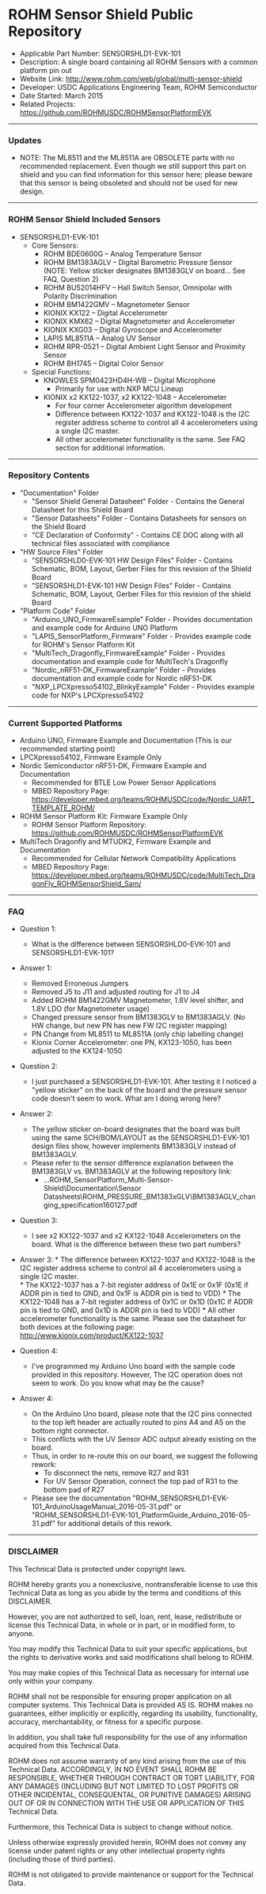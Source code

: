 # ROHM Sensor Shield Public Repository
* Applicable Part Number: SENSORSHLD1-EVK-101
* Description:  A single board containing all ROHM Sensors with a common platform pin out
* Website Link: http://www.rohm.com/web/global/multi-sensor-shield
* Developer: USDC Applications Engineering Team, ROHM Semiconductor
* Date Started: March 2015
* Related Projects: https://github.com/ROHMUSDC/ROHMSensorPlatformEVK

----
### Updates
* NOTE: The ML8511 and the ML8511A are OBSOLETE parts with no recommended replacement. Even though we still support this part on shield and you can find information for this sensor here; please beware that this sensor is being obsoleted and should not be used for new design.

----
### ROHM Sensor Shield Included Sensors
* SENSORSHLD1-EVK-101
  * Core Sensors:
    * ROHM BDE0600G – Analog Temperature Sensor
    * ROHM BM1383AGLV – Digital Barometric Pressure Sensor (NOTE: Yellow sticker designates BM1383GLV on board... See FAQ, Question 2)
    * ROHM BU52014HFV – Hall Switch Sensor, Omnipolar with Polarity Discrimination
    * ROHM BM1422GMV – Magnetometer Sensor
    * KIONIX KX122 – Digital Accelerometer
    * KIONIX KMX62 – Digital Magnetometer and Accelerometer
    * KIONIX KXG03 – Digital Gyroscope and Accelerometer
    * LAPIS ML8511A – Analog UV Sensor
    * ROHM RPR-0521 – Digital Ambient Light Sensor and Proximity Sensor
    * ROHM BH1745 – Digital Color Sensor
  * Special Functions:
    * KNOWLES SPM0423HD4H-WB – Digital Microphone
      * Primarily for use with NXP MCU Lineup
    * KIONIX x2 KX122-1037, x2 KX122-1048 – Accelerometer
      * For four corner Accelerometer algorithm development
      * Difference between KX122-1037 and KX122-1048 is the I2C register address scheme to control all 4 accelerometers using a single I2C master.  
	  * All other accelerometer functionality is the same.  See FAQ section for additional information.

----
### Repository Contents
* "Documentation" Folder
  * "Sensor Shield General Datasheet" Folder - Contains the General Datasheet for this Shield Board
  * "Sensor Datasheets" Folder - Contains Datasheets for sensors on the Shield Board
  * "CE Declaration of Conformity" - Contains CE DOC along with all technical files associated with compliance
* "HW Source Files" Folder 
  * "SENSORSHLD0-EVK-101 HW Design Files" Folder - Contains Schematic, BOM, Layout, Gerber Files for this revision of the Shield Board
  * "SENSORSHLD1-EVK-101 HW Design Files" Folder - Contains Schematic, BOM, Layout, Gerber Files for this revision of the shield Board
* "Platform Code" Folder
  * "Arduino_UNO_FirmwareExample" Folder - Provides documentation and example code for Arduino UNO Platform
  * "LAPIS_SensorPlatform_Firmware" Folder - Provides example code for ROHM's Sensor Platform Kit
  * "MultiTech_Dragonfly_FirmwareExample" Folder - Provides documentation and example code for MultiTech's Dragonfly
  * "Nordic_nRF51-DK_FirmwareExample" Folder - Provides documentation and example code for Nordic nRF51-DK
  * "NXP_LPCXpresso54102_BlinkyExample" Folder - Provides example code for NXP's LPCXpresso54102

----
### Current Supported Platforms
* Arduino UNO, Firmware Example and Documentation (This is our recommended starting point)
* LPCXpresso54102, Firmware Example Only
* Nordic Semiconductor nRF51-DK, Firmware Example and Documentation 
	*  Recommended for BTLE Low Power Sensor Applications
    *  MBED Repository Page: https://developer.mbed.org/teams/ROHMUSDC/code/Nordic_UART_TEMPLATE_ROHM/
* ROHM Sensor Platform Kit: Firmware Example Only
	*  ROHM Sensor Platform Repository: https://github.com/ROHMUSDC/ROHMSensorPlatformEVK
* MultiTech Dragonfly and MTUDK2, Firmware Example and Documentation
	*  Recommended for Cellular Network Compatibility Applications
    *  MBED Repository Page: https://developer.mbed.org/teams/ROHMUSDC/code/MultiTech_DragonFly_ROHMSensorShield_Sam/

----
### FAQ
* Question 1:
	* What is the difference between SENSORSHLD0-EVK-101 and SENSORSHLD1-EVK-101?
* Answer 1:
	* Removed Erroneous Jumpers
	* Removed J5 to J11 and adjusted routing for J1 to J4
	* Added ROHM BM1422GMV Magnetometer, 1.8V level shifter, and 1.8V LDO (for Magnetometer usage)
	* Changed pressure sensor from BM1383GLV to BM1383AGLV.  (No HW change, but new PN has new FW I2C register mapping)
	* PN Change from ML8511 to ML8511A (only chip labelling change)
	* Kionix Corner Accelerometer: one PN, KX123-1050, has been adjusted to the KX124-1050

* Question 2:
	* I just purchased a SENSORSHLD1-EVK-101. After testing it I noticed a "yellow sticker" on the back of the board and the pressure sensor code doesn't seem to work.  What am I doing wrong here?
* Answer 2:
	* The yellow sticker on-board designates that the board was built using the same SCH/BOM/LAYOUT as the SENSORSHLD1-EVK-101 design files show, however implements BM1383GLV instead of BM1383AGLV.
	* Please refer to the sensor difference explanation between the BM1383GLV vs. BM1383AGLV at the following repository link:
		* ...ROHM_SensorPlatform_Multi-Sensor-Shield\Documentation\Sensor Datasheets\ROHM_PRESSURE_BM1383xGLV\BM1383AGLV_changing_specification160127.pdf
	
* Question 3:
	* I see x2 KX122-1037 and x2 KX122-1048 Accelerometers on the board.  What is the difference between these two part numbers?
* Answer 3: 
	  * The difference between KX122-1037 and KX122-1048 is the I2C register address scheme to control all 4 accelerometers using a single I2C master.  
	  * The KX122-1037 has a 7-bit register address of 0x1E or 0x1F (0x1E if ADDR pin is tied to GND, and 0x1F is ADDR pin is tied to VDD)
	  * The KX122-1048 has a 7-bit register address of 0x1C or 0x1D (0x1C if ADDR pin is tied to GND, and 0x1D is ADDR pin is tied to VDD)
	  * All other accelerometer functionality is the same.  Please see the datasheet for both devices at the following page: http://www.kionix.com/product/KX122-1037

* Question 4:
	* I've programmed my Arduino Uno board with the sample code provided in this repository.  However, The I2C operation does not seem to work. Do you know what may be the cause?
* Answer 4:
	* On the Arduino Uno board, please note that the I2C pins connected to the top left header are actually routed to pins A4 and A5 on the bottom right connector.  
	* This conflicts with the UV Sensor ADC output already existing on the board.  
	* Thus, in order to re-route this on our board, we suggest the following rework:
		* To disconnect the nets, remove R27 and R31
		* For UV Sensor Operation, connect the top pad of R31 to the bottom pad of R27
	* Please see the documentation "ROHM_SENSORSHLD1-EVK-101_ArduinoUsageManual_2016-05-31.pdf" or "ROHM_SENSORSHLD1-EVK-101_PlatformGuide_Arduino_2016-05-31.pdf" for additional details of this rework.	

----
### DISCLAIMER
This Technical Data is protected under copyright laws.

ROHM hereby grants you a nonexclusive, nontransferable license to use this Technical Data 
as long as you abide by the terms and conditions of this DISCLAIMER. 

However, you are not authorized to sell, loan, rent, lease, redistribute or license this Technical Data, 
in whole or in part, or in modified form, to anyone.

You may modify this Technical Data to suit your specific applications, 
but the rights to derivative works and said modifications shall belong to ROHM. 

You may make copies of this Technical Data as necessary for internal use only within your company.

ROHM shall not be responsible for ensuring proper application on all computer systems.
This Technical Data is provided AS IS. ROHM makes no guarantees, either implicitly or explicitly, 
regarding its usability, functionality, accuracy, merchantability, or fitness for a specific purpose.

In addition, you shall take full responsibility for the use of any information acquired from this Technical Data. 

ROHM does not assume warranty of any kind arising from the use of this Technical Data. ACCORDINGLY, 
IN NO EVENT SHALL ROHM BE RESPONSIBLE, WHETHER THROUGH CONTRACT OR TORT LIABILITY, 
FOR ANY DAMAGES (INCLUDING BUT NOT LIMITED TO LOST PROFITS OR OTHER INCIDENTAL, CONSEQUENTAL, 
OR PUNITIVE DAMAGES) ARISING OUT OF OR IN CONNECTION WITH THE USE OR APPLICATION OF THIS Technical Data.

Furthermore, this Technical Data is subject to change without notice.

Unless otherwise expressly provided herein, ROHM does not convey any license under patent rights 
or any other intellectual property rights (including those of third parties).

ROHM is not obligated to provide maintenance or support for the Technical Data.